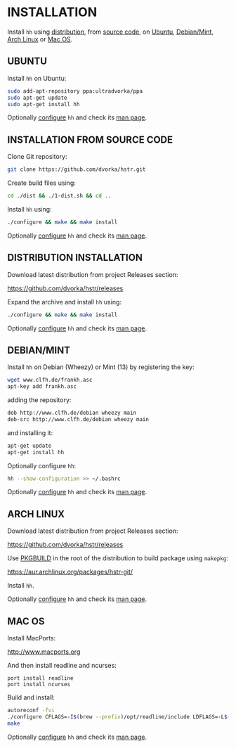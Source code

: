 INSTALLATION
============
Install `hh` using [distribution](#distribution-installation), from [source code](#installation-from-source-code),
on [Ubuntu](#ubuntu), [Debian/Mint](#debianmint), [Arch Linux](#arch-linux)
or [Mac OS](#mac-os).


UBUNTU
------
Install `hh` on Ubuntu:
```bash
sudo add-apt-repository ppa:ultradvorka/ppa
sudo apt-get update
sudo apt-get install hh
```
Optionally [configure](CONFIGURATION.md) `hh` and check its [man page](README.md#documentation).


INSTALLATION FROM SOURCE CODE
-----------------------------
Clone Git repository:
```bash
git clone https://github.com/dvorka/hstr.git
```
Create build files using:
```bash
cd ./dist && ./1-dist.sh && cd ..
```
Install `hh` using:
```bash
./configure && make && make install
```
Optionally [configure](CONFIGURATION.md) `hh` and check its [man page](README.md#documentation).


DISTRIBUTION INSTALLATION
-------------------------
Download latest distribution from project Releases section:

https://github.com/dvorka/hstr/releases

Expand the archive and install `hh` using:
```bash
./configure && make && make install
```
Optionally [configure](CONFIGURATION.md) `hh` and check its [man page](README.md#documentation).


DEBIAN/MINT
-----------
Install `hh` on Debian (Wheezy) or Mint (13) by registering the key:
```bash
wget www.clfh.de/frankh.asc
apt-key add frankh.asc
```
adding the repository:
```bash
deb http://www.clfh.de/debian wheezy main
deb-src http://www.clfh.de/debian wheezy main
```
and installing it:
```bash
apt-get update
apt-get install hh
```
Optionally configure `hh`:
```bash
hh --show-configuration >> ~/.bashrc
```
Optionally [configure](CONFIGURATION.md) `hh` and check its [man page](README.md#documentation).


ARCH LINUX
----------
Download latest distribution from project Releases section:

https://github.com/dvorka/hstr/releases

Use [PKGBUILD](https://wiki.archlinux.org/index.php/PKGBUILD) in the root of the distribution to build package using `makepkg`:

https://aur.archlinux.org/packages/hstr-git/

Install `hh`.

Optionally [configure](CONFIGURATION.md) `hh` and check its [man page](README.md#documentation).


MAC OS
------
Install MacPorts:

   http://www.macports.org

And then install readline and ncurses:

```
port install readline
port install ncurses
```

Build and install:
```bash
autoreconf -fvi
./configure CFLAGS=-I$(brew --prefix)/opt/readline/include LDFLAGS=-L$(brew --prefix)/opt/readline/lib
make
```

Optionally [configure](CONFIGURATION.md) `hh` and check its [man page](README.md#documentation).
